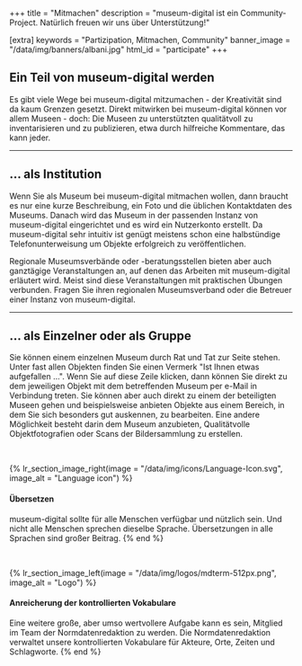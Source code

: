 +++
title = "Mitmachen"
description = "museum-digital ist ein Community-Project. Natürlich freuen wir uns über Unterstützung!"

[extra]
keywords = "Partizipation, Mitmachen, Community"
banner_image = "/data/img/banners/albani.jpg"
html_id = "participate"
+++

## Ein Teil von museum-digital werden

Es gibt viele Wege bei museum-digital mitzumachen - der Kreativität sind da kaum Grenzen gesetzt. Direkt mitwirken bei museum-digital können vor allem Museen - doch: Die Museen zu unterstützten qualitätvoll zu inventarisieren und zu publizieren, etwa durch hilfreiche Kommentare, das kann jeder.

----

## ... als Institution

Wenn Sie als Museum bei museum-digital mitmachen wollen, dann braucht es nur eine kurze Beschreibung, ein Foto und die üblichen Kontaktdaten des Museums. Danach wird das Museum in der passenden Instanz von museum-digital eingerichtet und es wird ein Nutzerkonto erstellt. Da museum-digital sehr intuitiv ist genügt meistens schon eine halbstündige Telefonunterweisung um Objekte erfolgreich zu veröffentlichen.

Regionale Museumsverbände oder -beratungsstellen bieten aber auch ganztägige Veranstaltungen an, auf denen das Arbeiten mit museum-digital erläutert wird. Meist sind diese Veranstaltungen mit praktischen Übungen verbunden. Fragen Sie ihren regionalen Museumsverband oder die Betreuer einer Instanz von museum-digital.

----

## ... als Einzelner oder als Gruppe

Sie können einem einzelnen Museum durch Rat und Tat zur Seite stehen. Unter fast allen Objekten finden Sie einen Vermerk "Ist Ihnen etwas aufgefallen ...". Wenn Sie auf diese Zeile klicken, dann können Sie direkt zu dem jeweiligen Objekt mit dem betreffenden Museum per e-Mail in Verbindung treten. Sie können aber auch direkt zu einem der beteiligten Museen gehen und beispielsweise anbieten Objekte aus einem Bereich, in dem Sie sich besonders gut auskennen, zu bearbeiten. Eine andere Möglichkeit besteht darin dem Museum anzubieten, Qualitätvolle Objektfotografien oder Scans der Bildersammlung zu erstellen.

<br/>

{% lr_section_image_right(image = "/data/img/icons/Language-Icon.svg", image_alt = "Language icon") %}
#### Übersetzen

museum-digital sollte für alle Menschen verfügbar und nützlich sein. Und nicht alle Menschen sprechen dieselbe Sprache. Übersetzungen in alle Sprachen sind großer Beitrag.
{% end %}

<br/>

{% lr_section_image_left(image = "/data/img/logos/mdterm-512px.png", image_alt = "Logo") %}
#### Anreicherung der kontrollierten Vokabulare

Eine weitere große, aber umso wertvollere Aufgabe kann es sein, Mitglied im Team der Normdatenredaktion zu werden. Die Normdatenredaktion verwaltet unsere kontrollierten Vokabulare für Akteure, Orte, Zeiten und Schlagworte.
{% end %}
